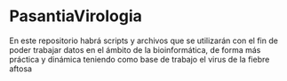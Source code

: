 # PasantiaVirologia
En este repositorio habrá scripts y archivos que se utilizarán con el fin de poder trabajar datos en el ámbito de la bioinformática, de forma más práctica y dinámica teniendo como base de trabajo el virus de la fiebre aftosa
